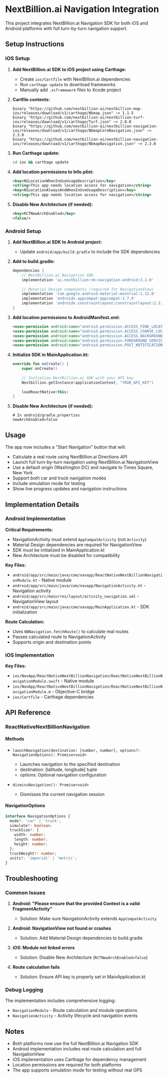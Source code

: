 # NextBillion.ai Navigation Integration

This project integrates NextBillion.ai Navigation SDK for both iOS and Android platforms with full turn-by-turn navigation support.

## Setup Instructions

### iOS Setup

1. **Add NextBillion.ai SDK to iOS project using Carthage:**
   - Create `ios/Cartfile` with NextBillion.ai dependencies
   - Run `carthage update` to download frameworks
   - Manually add `.xcframework` files to Xcode project

2. **Cartfile contents:**
   ```
   binary "https://github.com/nextbillion-ai/nextbillion-map-ios/releases/download/v1/carthage/Nbmap.json" ~> 1.1.5
   binary "https://github.com/nextbillion-ai/nextbillion-turf-ios/releases/download/v1/carthage/Turf.json" ~> 2.0.0
   binary "https://github.com/nextbillion-ai/nextbillion-navigation-ios/releases/download/v1/carthage/NbmapCoreNavigation.json" ~> 2.3.0
   binary "https://github.com/nextbillion-ai/nextbillion-navigation-ios/releases/download/v1/carthage/NbmapNavigation.json" ~> 2.3.0
   ```

3. **Run Carthage update:**
   ```bash
   cd ios && carthage update
   ```

4. **Add location permissions to Info.plist:**
   ```xml
   <key>NSLocationWhenInUseUsageDescription</key>
   <string>This app needs location access for navigation</string>
   <key>NSLocationAlwaysAndWhenInUseUsageDescription</key>
   <string>This app needs location access for navigation</string>
   ```

5. **Disable New Architecture (if needed):**
   ```xml
   <key>RCTNewArchEnabled</key>
   <false/>
   ```

### Android Setup

1. **Add NextBillion.ai SDK to Android project:**
   - Update `android/app/build.gradle` to include the SDK dependencies

2. **Add to build.gradle:**
   ```gradle
   dependencies {
       // NextBillion.ai Navigation SDK
       implementation 'ai.nextbillion:nb-navigation-android:2.2.0'
       
       // Material Design components (required for NavigationView)
       implementation 'com.google.android.material:material:1.12.0'
       implementation 'androidx.appcompat:appcompat:1.7.0'
       implementation 'androidx.constraintlayout:constraintlayout:2.2.1'
   }
   ```

3. **Add location permissions to AndroidManifest.xml:**
   ```xml
   <uses-permission android:name="android.permission.ACCESS_FINE_LOCATION" />
   <uses-permission android:name="android.permission.ACCESS_COARSE_LOCATION" />
   <uses-permission android:name="android.permission.ACCESS_BACKGROUND_LOCATION" />
   <uses-permission android:name="android.permission.FOREGROUND_SERVICE" />
   <uses-permission android:name="android.permission.POST_NOTIFICATIONS" />
   ```

4. **Initialize SDK in MainApplication.kt:**
   ```kotlin
   override fun onCreate() {
       super.onCreate()
       
       // Initialize NextBillion.ai SDK with your API key
       Nextbillion.getInstance(applicationContext, "YOUR_API_KEY")
       
       loadReactNative(this)
   }
   ```

5. **Disable New Architecture (if needed):**
   ```properties
   # In android/gradle.properties
   newArchEnabled=false
   ```

## Usage

The app now includes a "Start Navigation" button that will:
- Calculate a real route using NextBillion.ai Directions API
- Launch full turn-by-turn navigation using NextBillion.ai NavigationView
- Use a default origin (Washington DC) and navigate to Times Square, New York
- Support both car and truck navigation modes
- Include simulation mode for testing
- Show live progress updates and navigation instructions

## Implementation Details

### Android Implementation

**Critical Requirements:**
- NavigationActivity must extend `AppCompatActivity` (not `Activity`)
- Material Design dependencies are required for NavigationView
- SDK must be initialized in MainApplication.kt
- New Architecture must be disabled for compatibility

**Key Files:**
- `android/app/src/main/java/com/navapp/ReactNativeNextBillionNavigationModule.kt` - Native module
- `android/app/src/main/java/com/navapp/NavigationActivity.kt` - Navigation activity
- `android/app/src/main/res/layout/activity_navigation.xml` - NavigationView layout
- `android/app/src/main/java/com/navapp/MainApplication.kt` - SDK initialization

**Route Calculation:**
- Uses `NBNavigation.fetchRoute()` to calculate real routes
- Passes calculated route to NavigationActivity
- Supports origin and destination points

### iOS Implementation

**Key Files:**
- `ios/NavApp/ReactNativeNextBillionNavigation/ReactNativeNextBillionNavigationModule.swift` - Native module
- `ios/NavApp/ReactNativeNextBillionNavigation/ReactNativeNextBillionNavigationModule.m` - Objective-C bridge
- `ios/Cartfile` - Carthage dependencies

## API Reference

### ReactNativeNextBillionNavigation

#### Methods

- `launchNavigation(destination: [number, number], options?: NavigationOptions): Promise<void>`
  - Launches navigation to the specified destination
  - destination: [latitude, longitude] tuple
  - options: Optional navigation configuration

- `dismissNavigation(): Promise<void>`
  - Dismisses the current navigation session


#### NavigationOptions

```typescript
interface NavigationOptions {
  mode?: 'car' | 'truck';
  simulate?: boolean;
  truckSize?: {
    width: number;
    length: number;
    height: number;
  };
  truckWeight?: number;
  units?: 'imperial' | 'metric';
}
```

## Troubleshooting

### Common Issues

1. **Android: "Please ensure that the provided Context is a valid FragmentActivity"**
   - Solution: Make sure NavigationActivity extends `AppCompatActivity`

2. **Android: NavigationView not found or crashes**
   - Solution: Add Material Design dependencies to build.gradle

3. **iOS: Module not linked errors**
   - Solution: Disable New Architecture (`RCTNewArchEnabled=false`)

4. **Route calculation fails**
   - Solution: Ensure API key is properly set in MainApplication.kt

### Debug Logging

The implementation includes comprehensive logging:
- `NavigationModule` - Route calculation and module operations
- `NavigationActivity` - Activity lifecycle and navigation events

## Notes

- Both platforms now use the full NextBillion.ai Navigation SDK
- Android implementation includes real route calculation and full NavigationView
- iOS implementation uses Carthage for dependency management
- Location permissions are required for both platforms
- The app supports simulation mode for testing without real GPS
